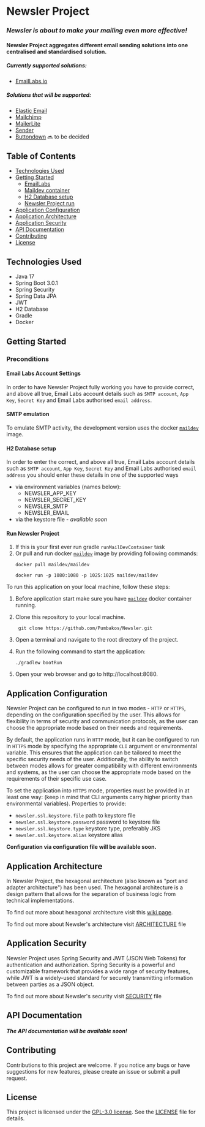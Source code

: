 # Newsler Project

### *Newsler is about to make your mailing even more effective!*
#### Newsler Project aggregates different email sending solutions into one centralised and standardised solution.
##### Currently supported solutions:
- [EmailLabs.io](https://emaillabs.io/)

##### Solutions that will be supported:
- [Elastic Email](https://elasticemail.com/)
- [Mailchimp](https://mailchimp.com/)
- [MailerLite](https://www.mailerlite.com/)
- [Sender](https://www.sender.net/)
- [Buttondown](https://buttondown.email/) :soon: to be decided

## Table of Contents

- [Technologies Used](#technologies-used)
- [Getting Started](#getting-started)
    - [EmailLabs](#email-labs-account-settings)
    - [Maildev container](#smtp-emulation)
    - [H2 Database setup](#h2-database-setup)
    - [Newsler Project run](#run-newsler-project)
- [Application Configuration](#application-architecture)
- [Application Architecture](#application-architecture)
- [Application Security](#application-security)
- [API Documentation](#api-documentation)
- [Contributing](#contributing)
- [License](#license)

## Technologies Used

- Java 17
- Spring Boot 3.0.1
- Spring Security
- Spring Data JPA
- JWT
- H2 Database
- Gradle
- Docker

## Getting Started

### Preconditions

#### Email Labs Account Settings

In order to have Newsler Project fully working you have to provide correct, and above all true, Email Labs account
details such as `SMTP account`, `App Key`, `Secret Key` and Email Labs authorised `email address`.

#### SMTP emulation

To emulate SMTP activity, the development version uses the docker [`maildev`](https://hub.docker.com/r/maildev/maildev)
image.

#### H2 Database setup

In order to enter the correct, and above all true, Email Labs account details such as `SMTP account`, `App Key`, 
`Secret Key` and Email Labs authorised `email address` you should enter these details in one of the supported ways

- via environment variables (names below):
    - NEWSLER_APP_KEY
    - NEWSLER_SECRET_KEY
    - NEWSLER_SMTP
    - NEWSLER_EMAIL
- via the keystore file - *available soon*

#### Run Newsler Project

1. If this is your first ever run gradle `runMailDevContainer` task
2. Or pull and run docker [`maildev`](https://hub.docker.com/r/maildev/maildev) image by providing following commands:
   ```shell
   docker pull maildev/maildev
   ```  
   ```shell
   docker run -p 1080:1080 -p 1025:1025 maildev/maildev
   ```

To run this application on your local machine, follow these steps:

1. Before application start make sure you have [`maildev`](https://hub.docker.com/r/maildev/maildev) docker container
   running.
2. Clone this repository to your local machine.
   ```shell
    git clone https://github.com/Pumbakos/Newsler.git
   ```
3. Open a terminal and navigate to the root directory of the project.
4. Run the following command to start the application:

    ```shell
    ./gradlew bootRun
    ```

5. Open your web browser and go to http://localhost:8080.

## Application Configuration

Newsler Project can be configured to run in two modes - `HTTP` or `HTTPS`, depending on the configuration specified
by the user.
This allows for flexibility in terms of security and communication protocols, as the user can choose the appropriate
mode based on their needs and requirements.

By default, the application runs in `HTTP` mode, but it can be configured to run in `HTTPS` mode by specifying the
appropriate `CLI` argument or environmental variable. This ensures that the application can be tailored to meet the
specific
security needs of the user.
Additionally, the ability to switch between modes allows for greater compatibility with different environments and
systems, as the user can choose the appropriate mode based on the requirements of their specific use case.

To set the application into `HTTPS` mode, properties must be provided in at least one way: (keep in mind that CLI
arguments carry higher priority than environmental variables).
Properties to provide:

- `newsler.ssl.keystore.file` path to keystore file
- `newsler.ssl.keystore.password` password to keystore file
- `newsler.ssl.keystore.type` keystore type, preferably JKS
- `newsler.ssl.keystore.alias` keystore alias

**Configuration via configuration file will be available soon.**

## Application Architecture

In Newsler Project, the hexagonal architecture (also known as "port and adapter architecture") has been used.
The hexagonal architecture is a design pattern that allows for the separation of business logic from technical
implementations.

To find out more about hexagonal architecture visit
this [wiki page](https://en.wikipedia.org/wiki/Hexagonal_architecture_(software)).

To find out more about Newsler's architecture visit [ARCHITECTURE](ARCHITECTURE.md) file

## Application Security

Newsler Project uses Spring Security and JWT (JSON Web Tokens) for authentication and authorization. Spring Security is
a powerful and customizable framework that provides a wide range of security features, while JWT is a widely-used
standard for securely transmitting information between parties as a JSON object.

To find out more about Newsler's security visit [SECURITY](SECURITY.md) file

## API Documentation

#### *The API documentation will be available soon!*

## Contributing

Contributions to this project are welcome. If you notice any bugs or have suggestions for new features, please create an
issue or submit a pull request.

## License

This project is licensed under the [GPL-3.0 license](LICENSE). See the [LICENSE](LICENSE) file for details.
